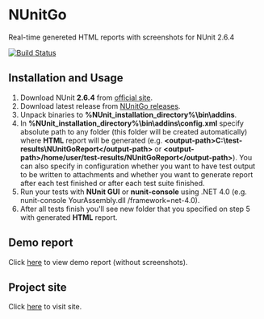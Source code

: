 # NUnitGo
Real-time genereted HTML reports with screenshots for NUnit 2.6.4

[![Build Status](https://travis-ci.org/elv1s42/NUnitGo.svg?branch=master)](https://travis-ci.org/elv1s42/NUnitGo)

## Installation and Usage

 1. Download NUnit **2.6.4** from [official site](http://www.nunit.org/).
 2. Download latest release from [NUnitGo releases](https://github.com/elv1s42/NUnitGo/releases).
 3. Unpack binaries to **%NUnit_installation_directory%\bin\addins**.
 4. In **%NUnit_installation_directory%\bin\addins\config.xml** specify absolute path to any folder (this folder will be created automatically) where **HTML** report will be generated (e.g. **&lt;output-path>C:\test-results\NUnitGoReport&lt;/output-path>** or **&lt;output-path>/home/user/test-results/NUnitGoReport&lt;/output-path>**). You can also specify in configuration whether you want to have test output to be written to attachments and whether you want to generate report after each test finished or after each test suite finished.
 6. Run your tests with **NUnit GUI** or **nunit-console** using .NET 4.0 (e.g. nunit-console YourAssembly.dll /framework=net-4.0).
 7. After all tests finish you'll see new folder that you specified on step 5 with generated **HTML** report.

## Demo report

Click [here](http://elv1s42.github.io/NUnitGo/reportexample/) to view demo report (without screenshots).

## Project site

Click [here](http://elv1s42.github.io/NUnitGo/) to visit site.
